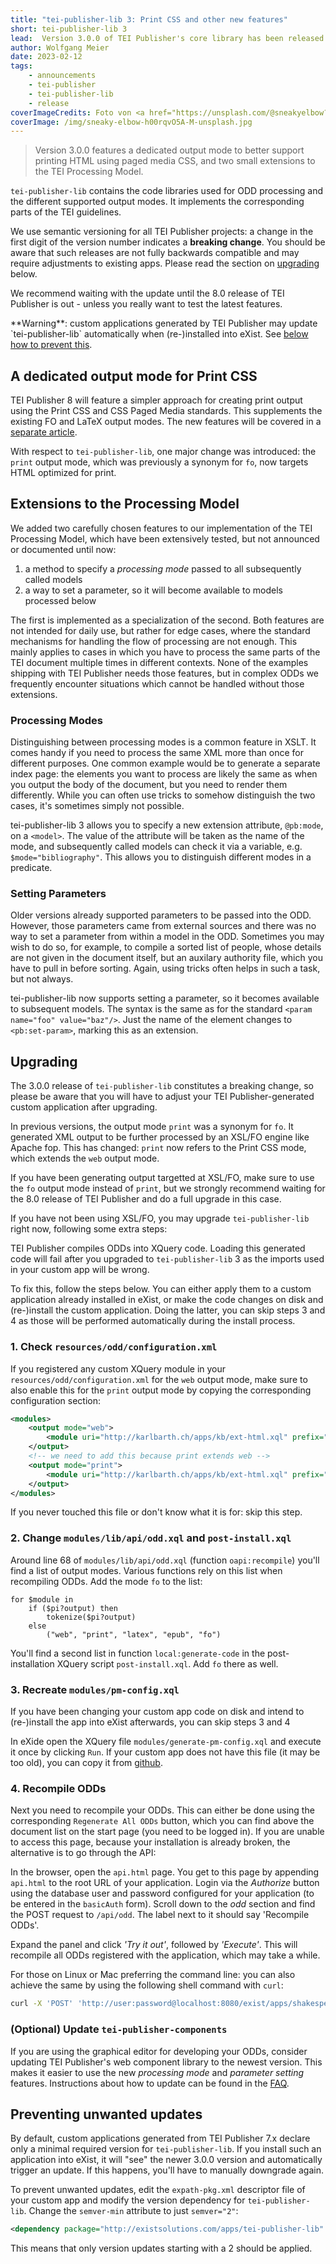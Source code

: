 ```yaml
---
title: "tei-publisher-lib 3: Print CSS and other new features"
short: tei-publisher-lib 3
lead:  Version 3.0.0 of TEI Publisher's core library has been released
author: Wolfgang Meier
date: 2023-02-12
tags:
    - announcements
    - tei-publisher
    - tei-publisher-lib
    - release
coverImageCredits: Foto von <a href="https://unsplash.com/@sneakyelbow?utm_source=unsplash&utm_medium=referral&utm_content=creditCopyText">Sneaky Elbow</a> auf <a href="https://unsplash.com/de/s/fotos/three?utm_source=unsplash&utm_medium=referral&utm_content=creditCopyText">Unsplash</a>
coverImage: /img/sneaky-elbow-h00rqvO5A-M-unsplash.jpg
--- 
```


> Version 3.0.0 features a dedicated output mode to better support printing HTML using paged media CSS, and two small extensions to the TEI Processing Model.

`tei-publisher-lib` contains the code libraries used for ODD processing and the different supported output modes. It implements the corresponding parts of the TEI guidelines.

<div class="alert alert-warning">
    <p>We use semantic versioning for all TEI Publisher projects: a change in the first digit of the version number indicates a <strong>breaking change</strong>. You should be aware that such releases are not fully backwards compatible and may require adjustments to existing apps. Please read the section on <a href="#upgrading">upgrading</a> below.</p>
    <p>We recommend waiting with the update until the 8.0 release of TEI Publisher is out - unless you really want to test the latest features.</p>
    <p>**Warning**: custom applications generated by TEI Publisher may update `tei-publisher-lib` automatically when (re-)installed into eXist. See <a href="#preventing-unwanted-updates">below how to prevent this</a>.</p>
</div>

## A dedicated output mode for Print CSS

TEI Publisher 8 will feature a simpler approach for creating print output using the Print CSS and CSS Paged Media standards. This supplements the existing FO and LaTeX output modes. The new features will be covered in a [separate article](../print-css). 

With respect to `tei-publisher-lib`, one major change was introduced: the `print` output mode, which was previously a synonym for `fo`, now targets HTML optimized for print.

## Extensions to the Processing Model

We added two carefully chosen features to our implementation of the TEI Processing Model, which have been extensively tested, but not announced or documented until now:

1. a method to specify a *processing mode* passed to all subsequently called models
2. a way to set a parameter, so it will become available to models processed below

The first is implemented as a specialization of the second. Both features are not intended for daily use, but rather for edge cases, where the standard mechanisms for handling the flow of processing are not enough. This mainly applies to cases in which you have to process the same parts of the TEI document multiple times in different contexts. None of the examples shipping with TEI Publisher needs those features, but in complex ODDs we frequently encounter situations which cannot be handled without those extensions.

### Processing Modes

Distinguishing between processing modes is a common feature in XSLT. It comes handy if you need to process the same XML more than once for different purposes. One common example would be to generate a separate index page: the elements you want to process are likely the same as when you output the body of the document, but you need to render them differently. While you can often use tricks to somehow distinguish the two cases, it's sometimes simply not possible.

tei-publisher-lib 3 allows you to specify a new extension attribute, `@pb:mode`, on a `<model>`. The value of the attribute will be taken as the name of the mode, and subsequently called models can check it via a variable, e.g. `$mode="bibliography"`. This allows you to distinguish different modes in a predicate.

### Setting Parameters

Older versions already supported parameters to be passed into the ODD. However, those parameters came from external sources and there was no way to set a parameter from within a model in the ODD. Sometimes you may wish to do so, for example, to compile a sorted list of people, whose details are not given in the document itself, but an auxilary authority file, which you have to pull in before sorting. Again, using tricks often helps in such a task, but not always.

tei-publisher-lib now supports setting a parameter, so it becomes available to subsequent models. The syntax is the same as for the standard `<param name="foo" value="baz"/>`. Just the name of the element changes to `<pb:set-param>`, marking this as an extension.

## Upgrading

The 3.0.0 release of `tei-publisher-lib` constitutes a breaking change, so please be aware that you will have to adjust your TEI Publisher-generated custom application after upgrading.

In previous versions, the output mode `print` was a synonym for `fo`. It generated XML output to be further processed by an XSL/FO engine like Apache fop. This has changed: `print` now refers to the Print CSS mode, which extends the `web` output mode. 
 
If you have been generating output targetted at XSL/FO, make sure to use the `fo` output mode instead of `print`, but we strongly recommend waiting for the 8.0 release of TEI Publisher and do a full upgrade in this case.

If you have not been using XSL/FO, you may upgrade `tei-publisher-lib` right now, following some extra steps:

TEI Publisher compiles ODDs into XQuery code. Loading this generated code will fail after you upgraded to `tei-publisher-lib` 3 as the imports used in your custom app will be wrong.

To fix this, follow the steps below. You can either apply them to a custom application already installed in eXist, or make the code changes on disk and (re-)install the custom application. Doing the latter, you can skip steps 3 and 4 as those will be performed automatically during the install process. 

### 1. Check `resources/odd/configuration.xml`

If you registered any custom XQuery module in your `resources/odd/configuration.xml` for the `web` output mode, make sure to also enable this for the `print` output mode by copying the corresponding configuration section:

```xml
<modules>
    <output mode="web">
        <module uri="http://karlbarth.ch/apps/kb/ext-html.xql" prefix="ext-html" at="xmldb:exist:///db/apps/kb/modules/ext-html.xql"/>
    </output>
    <!-- we need to add this because print extends web -->
    <output mode="print">
        <module uri="http://karlbarth.ch/apps/kb/ext-html.xql" prefix="ext-html" at="xmldb:exist:///db/apps/kb/modules/ext-html.xql"/>
    </output>
</modules>
```

If you never touched this file or don't know what it is for: skip this step.

### 2. Change `modules/lib/api/odd.xql` and `post-install.xql`

Around line 68 of `modules/lib/api/odd.xql` (function `oapi:recompile`) you'll find a list of output modes. Various functions rely on this list when recompiling ODDs. Add the mode `fo` to the list:

```xquery
for $module in
    if ($pi?output) then
        tokenize($pi?output)
    else
        ("web", "print", "latex", "epub", "fo")
```

You'll find a second list in function `local:generate-code` in the post-installation XQuery script `post-install.xql`. Add `fo` there as well.

### 3. Recreate `modules/pm-config.xql`

<p class="alert alert-info">If you have been changing your custom app code on disk and intend to (re-)install the app into eXist afterwards, you can skip steps 3 and 4</p>

In eXide open the XQuery file `modules/generate-pm-config.xql` and execute it once by clicking `Run`. If your custom app does not have this file (it may be too old), you can copy it from [github](https://github.com/eeditiones/tei-publisher-app/blob/master/templates/basic/modules/generate-pm-config.xql).

### 4. Recompile ODDs

Next you need to recompile your ODDs. This can either be done using the corresponding `Regenerate All ODDs` button, which you can find above the document list on the start page (you need to be logged in). If you are unable to access this page, because your installation is already broken, the alternative is to go through the API:

In the browser, open the `api.html` page. You get to this page by appending `api.html` to the root URL of your application. Login via the *Authorize* button using the database user and password configured for your application (to be entered in the `basicAuth` form). Scroll down to the *odd* section and find the POST request to `/api/odd`. The label next to it should say 'Recompile ODDs'.

Expand the panel and click *'Try it out'*, followed by *'Execute'*. This will recompile all ODDs registered with the application, which may take a while.

For those on Linux or Mac preferring the command line: you can also achieve the same by using the following shell command with `curl`:

```sh
curl -X 'POST' 'http://user:password@localhost:8080/exist/apps/shakespeare-pm/api/odd?check=false'
```

### (Optional) Update `tei-publisher-components`

If you are using the graphical editor for developing your ODDs, consider updating TEI Publisher's web component library to the newest version. This makes it easier to use the new *processing mode* and *parameter setting* features. Instructions about how to update can be found in the [FAQ](https://faq.teipublisher.com/webcomponents/version-upgrade/).

## Preventing unwanted updates

By default, custom applications generated from TEI Publisher 7.x declare only a minimal required version for `tei-publisher-lib`. If you install such an application into eXist, it will "see" the newer 3.0.0 version and automatically trigger an update. If this happens, you'll have to manually downgrade again.

To prevent unwanted updates, edit the `expath-pkg.xml` descriptor file of your custom app and modify the version dependency for `tei-publisher-lib`. Change the `semver-min` attribute to just `semver="2"`:

```xml
<dependency package="http://existsolutions.com/apps/tei-publisher-lib" semver="2"/>
```

This means that only version updates starting with a 2 should be applied.